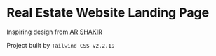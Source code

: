 # Real Estate Website Landing Page

Inspiring design from [AR SHAKIR](https://www.arshakir.com/project/freebie-real-estate-website-landing-page)

Project built by `Tailwind CSS v2.2.19`
